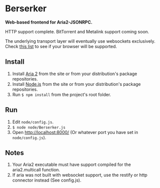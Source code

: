 Berserker
=========
**Web-based frontend for Aria2-JSONRPC.**

HTTP support complete. BitTorrent and Metalink support coming soon.

The underlying transport layer will eventually use websockets exclusively. Check [this list](https://github.com/Worlize/WebSocket-Node#browser-support) to see if your browser will be supported.

Install
-------
1. Install [Aria 2](http://aria2.sourceforge.net/) from the site or from your distribution's package repositories.
2. Install [Node.js](http://nodejs.org/) from the site or from your distribution's package repositories.
2. Run `$ npm install` from the project's root folder.
    
Run
---
1. Edit `node/config.js`.
1. `$ node node/Berserker.js`
1. Open <http://localhost:8000/> (Or whatever port you have set in `node/config.js`).

Notes
-----
1. Your Aria2 executable must have support compiled for the aria2.multicall function. 
1. If aria was not built with websocket support, use the restify or http connector instead (See config.js).
